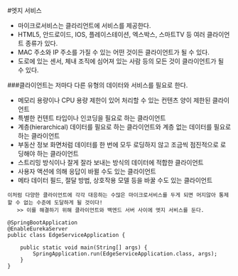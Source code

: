 #엣지 서비스
- 마이크로서비스는 클라리언트에 서비스를 제공한다.
- HTML5, 안드로이드, IOS, 플레이스테이션, 엑스박스, 스마트TV 등 여러 클라이언트 종류가 있다.
- MAC 주소와 IP 주소를 가질 수 있는 어떤 것이든 클라이언트가 될 수 있다.
- 도로에 있는 센서, 체내 조직에 심어져 있는 사람 등의 모든 것이 클라이언트가 될 수 있다.

###클라이언트는 저마다 다른 유형의 데이터와 서비스를 필요로 한다.
- 메모리 용량이나 CPU 용량 제한이 있어 처리할 수 있는 컨텐츠 양이 제한된 클라이언트
- 특별한 컨텐트 타입이나 인코딩을 필요로 하는 클라이언트
- 계층(hierarchical) 데이터를 필요로 하는 클라이언트와 계층 없는 데이터를 필요로 하는 클라이언트
- 부동산 정보 화면처럼 데이터를 한 번에 모두 로딩하지 않고 조금씩 점진적으로 로딩해야 하는 클라이언트
- 스트리밍 방식이나 잘게 잘라 보내는 방식의 데이터에 적합한 클라이언트
- 사용자 액션에 의해 응답이 바뀔 수도 있는 클라이언트
- 메타 데이터 필드, 절달 방법, 상호작용 모델 등을 바꿀 수도 있는 클라이언트

```
이처럼 다양한 클라이언트에 각각 대응하는 수많은 마이크로서비스를 두게 되면 머지않아 통제할 수 없는 수준에 도달하게 될 것이다!   
   >> 이를 해결하기 위해 클라이언트와 백엔드 서버 사이에 엣지 서비스를 둔다.
```

```
@SpringBootApplication
@EnableEurekaServer
public class EdgeServiceApplication {

    public static void main(String[] args) {
        SpringApplication.run(EdgeServiceApplication.class, args);
    }
}
```